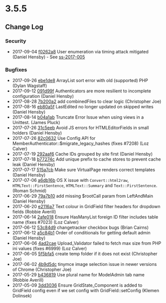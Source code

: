 # 3.5.5

<!--- Changes below this line will be automatically regenerated -->

## Change Log

### Security

 * 2017-09-04 [f0262a8](https://github.com/silverstripe/silverstripe-framework/commit/f0262a8fd9ab5fb51b178ace3c3487351217f5a0) User enumeration via timing attack mitigated (Daniel Hensby) - See [ss-2017-005](http://www.silverstripe.org/download/security-releases/ss-2017-005)

### Bugfixes

 * 2017-09-26 [ebe1de8](https://github.com/silverstripe/silverstripe-framework/commit/ebe1de8d8b5bc739e74b1001aec3110b6175a303) ArrayList sort error with old (supported) PHP (Dylan Wagstaff)
 * 2017-09-12 [091d99f](https://github.com/silverstripe/silverstripe-framework/commit/091d99f599dcacf6aef2ad1df48311c2399f150c) Authenticators are more resilient to incomplete configuration (Daniel Hensby)
 * 2017-08-28 [7b200a2](https://github.com/silverstripe/silverstripe-framework/commit/7b200a2a642a78bffcf0a2f417a4757fb216ecfb) add combinedFiles to clear logic (Christopher Joe)
 * 2017-08-16 [eb80a5f](https://github.com/silverstripe/silverstripe-framework/commit/eb80a5f9e89e69480edc7f1c9c66cc7403f547f1) LastEdited no longer updated on skipped writes (Daniel Hensby)
 * 2017-08-14 [b04a1ab](https://github.com/silverstripe/silverstripe-framework/commit/b04a1ab41c4051923e9d9a9af5dedfa5a3ef67d8) Truncate Error Issue when using views in a Unittest. (James Pluck)
 * 2017-07-26 [31c5eeb](https://github.com/silverstripe/silverstripe-framework/commit/31c5eebda089867d61546106b36ca20b21a00026) Avoid JS errors for HTMLEditorFields in small holders (Daniel Hensby)
 * 2017-07-26 [82c0632](https://github.com/silverstripe/silverstripe-framework/commit/82c0632f46e00a251d287811652429036d200eff) Use Config API for MemberAuthenticator::$migrate_legacy_hashes (fixes #7208) (Loz Calver)
 * 2017-07-19 [292aaf6](https://github.com/silverstripe/silverstripe-framework/commit/292aaf65301b2be4bb5e6e1505ccbe98b8ade67f) Cache IDs grouped by site first (Daniel Hensby)
 * 2017-07-18 [b77274c](https://github.com/silverstripe/silverstripe-framework/commit/b77274c1a3c3ab8cfa0abf939aa2e4735e534171) Add unique prefix to cache stores to prevent cache leak (Daniel Hensby)
 * 2017-07-17 [515a7cb](https://github.com/silverstripe/silverstripe-cms/commit/515a7cb569f0cf90787b44fca8845760b539fabe) Make sure VirtualPage renders correct templates (Daniel Hensby)
 * 2017-07-06 [a6db16b](https://github.com/silverstripe/silverstripe-framework/commit/a6db16b2298738e1ef1329329cbef7c6b33f993e) OS X issue with `Convert::html2raw`, `HTMLText::FirstSentence`, `HTMLText::Summary` and `Text::FirstSentence`. (Roman Schmid)
 * 2017-06-29 [79a7b10](https://github.com/silverstripe/silverstripe-framework/commit/79a7b1016e6046af4f07fcd8bfb40773d1066b7e) add missing $rootCall param from LeftAndMain (Daniel Hensby)
 * 2017-06-20 [e2116a7](https://github.com/silverstripe/silverstripe-framework/commit/e2116a70ef34433bfe712b4164ae416a76d4430d) Text colour in GridField filter headers for dropdown fields (Robbie Averill)
 * 2017-06-14 [2afe018](https://github.com/silverstripe/silverstripe-framework/commit/2afe018dc7e380ac84f8e1f7986ce0247e9a254b) Ensure HasManyList foreign ID filter includes table name (fixes #7023) (Loz Calver)
 * 2017-06-12 [53c84d9](https://github.com/silverstripe/silverstripe-framework/commit/53c84d93da0f0681fdcb3a061ebe529fd3cd9a9e) changetracker checkbox bugs (Brian Cairns)
 * 2017-06-12 [a5c84b1](https://github.com/silverstripe/silverstripe-framework/commit/a5c84b12ab3c0759f696fc48fee3475bab6b3e20) Order of conditionals for getting default admin (Daniel Hensby)
 * 2017-06-06 [4ad2cae](https://github.com/silverstripe/silverstripe-framework/commit/4ad2cae8642d21e37b5132e4040ca45d2d66c193) Upload_Validator failed to fetch max size from PHP ini values (fixes #6999) (Loz Calver)
 * 2017-06-05 [5f5bfa5](https://github.com/silverstripe/silverstripe-framework/commit/5f5bfa5e7045cc96f89fca417f0a7d99dc662fab) create temp folder if it does not exist (Christopher Joe)
 * 2017-06-02 [4b9d5dc](https://github.com/silverstripe/silverstripe-framework/commit/4b9d5dceb892a9c41925d058d953a8849b407276) tinymce image selection issue in newer versions of Chrome (Christopher Joe)
 * 2017-05-29 [b436819](https://github.com/silverstripe/silverstripe-framework/commit/b4368196d1bcee9fd1714b044c8ae6580c7941c9) Use plural name for ModelAdmin tab name (Robbie Averill)
 * 2017-05-09 [3dd3036](https://github.com/silverstripe/silverstripe-framework/commit/3dd3036792962d5384a72aa0132a64aca7d2ebc2) Ensure GridState_Component is added to GridField config even if we set config with GridField::setConfig (Klemen Dolinsek)
